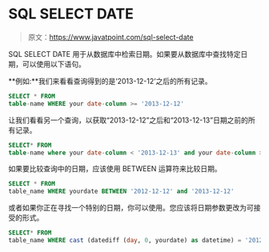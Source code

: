# SQL SELECT DATE

> 原文：<https://www.javatpoint.com/sql-select-date>

SQL SELECT DATE 用于从数据库中检索日期。如果要从数据库中查找特定日期，可以使用以下语句。

**例如:**我们来看看查询得到的是‘2013-12-12’之后的所有记录。

```sql
SELECT * FROM 
table-name WHERE your date-column >= '2013-12-12'

```

让我们看看另一个查询，以获取“2013-12-12”之后和“2013-12-13”日期之前的所有记录。

```sql
SELECT* FROM 
table-name where your date-column < '2013-12-13' and your date-column >= '2013-12-12'

```

如果要比较查询中的日期，应该使用 BETWEEN 运算符来比较日期。

```sql
SELECT * FROM 
table_name WHERE yourdate BETWEEN '2012-12-12' and '2013-12-12'

```

或者如果你正在寻找一个特别的日期，你可以使用。您应该将日期参数更改为可接受的形式。

```sql
SELECT* FROM 
table_name WHERE cast (datediff (day, 0, yourdate) as datetime) = '2012-12-12'

```